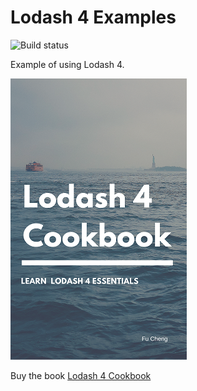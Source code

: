 # Lodash 4 Examples

![Build status](https://github.com/VividCodeIO/lodash4cookbook/actions/workflows/node.js.yml/badge.svg)

Example of using Lodash 4.

[![Book cover](./cover_page.png)](https://leanpub.com/lodashcookbook)

Buy the book [Lodash 4 Cookbook](https://leanpub.com/lodashcookbook)
